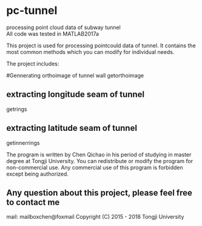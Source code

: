 # pc-tunnel
processing point cloud data of subway tunnel<br>
All code was tested in MATLAB2017a <br>

This project is used for processing pointcould data of tunnel. It contains the most common methods which you can modify for individual needs. <br>

The project includes:<br>


#Gennerating orthoimage of tunnel wall
getorthoimage



extracting longitude seam of tunnel 
---------------------------
getrings


extracting latitude seam of tunnel  
---------------------------
getinnerrings


The program is written by Chen Qichao in his period of studying in master degree at Tongji University. You can redistribute or modify the program for non-commercial use. Any commercial use of this program is forbidden except being authorized.<br>

Any question about this project, please feel free to contact me
----------------------------
mail: mailboxchen@foxmail
Copyright (C) 2015 - 2018  Tongji University